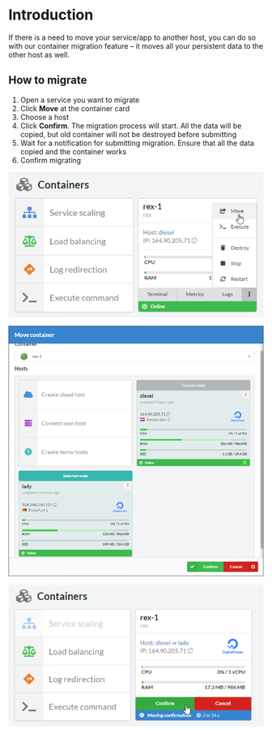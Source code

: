 # Introduction

If there is a need to move your service/app to another host, you can do so with our container migration feature – it moves all your persistent data to the other host as well.

## How to migrate

1. Open a service you want to migrate
2. Click **Move** at the container card
3. Choose a host
4. Click **Confirm**. The migration process will start. All the data will be copied, but old container will not be destroyed before submitting
5. Wait for a notification for submitting migration. Ensure that all the data copied and the container works
6. Confirm migrating

![Migrating - first step](../img/new_interface/move_container.png)

![Migrating - click migrate](../img/new_interface/move_container_choose_host.png)

![Migrating - choose a host and submit](../img/new_interface/move_container_confirm.png)
